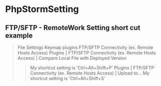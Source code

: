 # PhpStormSetting


## FTP/SFTP - RemoteWork Setting short cut example
> File
> Settings
> Keymap
> plugins
> FTP/SFTP Connectivity (ex. Remote Hosts Access)
> Plugins | FTP/SFTP Connectivity (ex. Remote Hosts Access) | Compare Local File with Deployed Version
> > My shortcut setting is 'Ctrl+Alt+Shift+P'
> Plugins | FTP/SFTP Connectivity (ex. Remote Hosts Access) | Upload to...
> > My shortcut setting is 'Ctrl+Alt+Shift+S'
